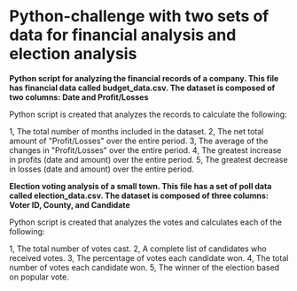 # Python-challenge with two sets of data for financial analysis and election analysis

**Python script for analyzing the financial records of a company. This file has financial data called budget_data.csv. 
The dataset is composed of two columns: Date and Profit/Losses**

Python script is created that analyzes the records to calculate the following:

1, The total number of months included in the dataset.
2, The net total amount of "Profit/Losses" over the entire period.
3, The average of the changes in "Profit/Losses" over the entire period.
4, The greatest increase in profits (date and amount) over the entire period.
5, The greatest decrease in losses (date and amount) over the entire period.

**Election voting analysis of a small town. This file has a set of poll data called election_data.csv. 
The dataset is composed of three columns: Voter ID, County, and Candidate** 

Python script is created that analyzes the votes and calculates each of the following:

1, The total number of votes cast.
2, A complete list of candidates who received votes.
3, The percentage of votes each candidate won.
4, The total number of votes each candidate won.
5, The winner of the election based on popular vote.
